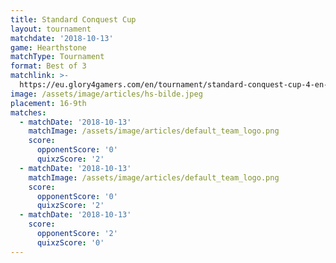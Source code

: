 ```yaml
---
title: Standard Conquest Cup
layout: tournament
matchdate: '2018-10-13'
game: Hearthstone
matchType: Tournament
format: Best of 3
matchlink: >-
  https://eu.glory4gamers.com/en/tournament/standard-conquest-cup-4-en-98660/infos
image: /assets/image/articles/hs-bilde.jpeg
placement: 16-9th
matches:
  - matchDate: '2018-10-13'
    matchImage: /assets/image/articles/default_team_logo.png
    score:
      opponentScore: '0'
      quixzScore: '2'
  - matchDate: '2018-10-13'
    matchImage: /assets/image/articles/default_team_logo.png
    score:
      opponentScore: '0'
      quixzScore: '2'
  - matchDate: '2018-10-13'
    score:
      opponentScore: '2'
      quixzScore: '0'
---
```


